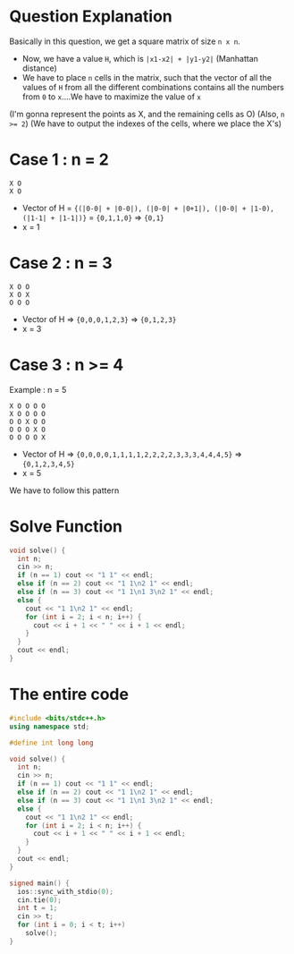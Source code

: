 # Question Explanation
Basically in this question, we get a square matrix of size `n x n`.
- Now, we have a value `H`, which is `|x1-x2| + |y1-y2|` (Manhattan distance)
- We have to place `n` cells in the matrix, such that the vector of all the values of `H` from all the different combinations contains all the numbers from `0` to `x`....We have to maximize the value of `x`

(I'm gonna represent the points as X, and the remaining cells as O)
(Also, `n >= 2`)
(We have to output the indexes of the cells, where we place the X's)

# Case 1 : n = 2
```
X O
X O
```
- Vector of H = `{(|0-0| + |0-0|), (|0-0| + |0+1|), (|0-0| + |1-0), (|1-1| + |1-1|)}` = `{0,1,1,0}` => `{0,1}` 
- x = 1

# Case 2 : n = 3
```
X O O
X O X
O O O
```
- Vector of H => `{0,0,0,1,2,3}` => `{0,1,2,3}`
- x = 3
  
# Case 3 : n >= 4

Example : n = 5
```
X O O O O
X O O O O
O O X O O
O O O X O
O O O O X
```
- Vector of H => `{0,0,0,0,1,1,1,1,2,2,2,2,3,3,3,4,4,4,5}` => `{0,1,2,3,4,5}`
- x = 5

We have to follow this pattern

# Solve Function
```cpp
void solve() {
  int n;
  cin >> n;
  if (n == 1) cout << "1 1" << endl;
  else if (n == 2) cout << "1 1\n2 1" << endl;
  else if (n == 3) cout << "1 1\n1 3\n2 1" << endl;
  else {
    cout << "1 1\n2 1" << endl;
    for (int i = 2; i < n; i++) {
      cout << i + 1 << " " << i + 1 << endl;
    }
  }
  cout << endl;
}
```

# The entire code
```cpp
#include <bits/stdc++.h>
using namespace std;

#define int long long

void solve() {
  int n;
  cin >> n;
  if (n == 1) cout << "1 1" << endl;
  else if (n == 2) cout << "1 1\n2 1" << endl;
  else if (n == 3) cout << "1 1\n1 3\n2 1" << endl;
  else {
    cout << "1 1\n2 1" << endl;
    for (int i = 2; i < n; i++) {
      cout << i + 1 << " " << i + 1 << endl;
    }
  }
  cout << endl;
}

signed main() {
  ios::sync_with_stdio(0);
  cin.tie(0);
  int t = 1;
  cin >> t;
  for (int i = 0; i < t; i++)
    solve();
}
```